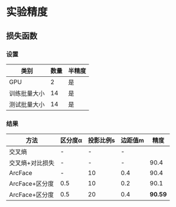 # 实验精度

## 损失函数

### 设置

| 类别         | 数量 | 半精度 |
| ------------ | ---- | ------ |
| GPU          | 2    | 是     |
| 训练批量大小 | 14   | 是     |
| 测试批量大小 | 14   | 是     |

### 结果

| 方法            | 区分度α | 投影比例s | 边距值m | 精度      |
| --------------- | ------- | --------- | ------- | --------- |
| 交叉熵          | -       | -         | -       |           |
| 交叉熵+对比损失 | -       | -         | -       | 90.4      |
| ArcFace         | -       | 10        | 0.4     | 90.4      |
| ArcFace+区分度  | 0.5     | 10        | 0.2     | 90.1      |
| ArcFace+区分度  | 0.5     | 20        | 0.4     | **90.59** |